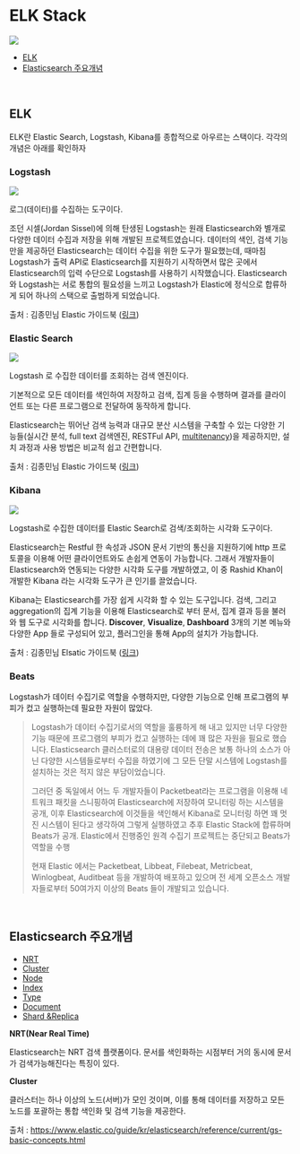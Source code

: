 # ELK Stack

![](https://lh3.googleusercontent.com/W9R8xaX5Hq0iy8ySzNRYvYYdUMufU7Gi1RF4iGhOWKr8HnLm_vcMe3i3cusW2GBr3yTXGGedzbZVeN3KzT2MaP8Lx5YY4AQXnh7jZwBVwNZQZqA31L9yuXXzgoXczCmmxlYaeoJlO69XOxk2iUmCFMx6ZGx6RoZix1ejY8xUbfil1Ghbb_kvcq5bCA_dF1pqYw21kbAiXkw-k9mtndUMYaxwCsDEIGnihO_0ybdoXOV0VhskS8Fgz2-jn06T5AC6VTbDha6qE7PZK_MMr8bxbhcdvwB8aPpeLtRL-4GbwRNracOxxyxvU-4lGQyv47tOqxJm_9vTIvWYaTF8jNpDz4Ux6Gub277y0eDNO-Fb9nVJcDnzr4zJRT88bG99Oo7BXGL6JU8ByaVoie9HZEA7YgS_WkXWimsgqci76Wh0PcIbYfBSZUlvKzeVnOkKliVAvJGGRU2IrbKKap9579A7x7_rY6ue3OkBrwxzWP7jL9IjItReSS5ymK7vVbXYyg_ZwWJjm9-ccvSYaVd0tX0SkFTFpBU2qzplnC_PLODSybTihKEC3wOq4MMGnWukPdBgu3-QSG3doUFU2V2YYvk4-0hLeIk6NB7p8TPJT--vq-Ija3SrGXWwh2PE0GO40khyeixrzaaCkR1YofWVQzHbo70srOZWw_XhwS1qemq9WkpjY6gi3EDgVSogT8xj1aHOsSqph9xeRqJGNt8rF-Mbfs7CXQpfd9lmxJZLj7OIj2yGR3y_BdkLcDs=w558-h300-no?authuser=1)

- [ELK](#overview)
- [Elasticsearch 주요개념](#features)

<br>

## <a name="overview"></a>ELK

ELK란 Elastic Search, Logstash, Kibana를 종합적으로 아우르는 스택이다. 각각의 개념은 아래를 확인하자



### **Logstash**

![](https://www.elastic.co/guide/kr/logstash/current/static/images/logstash.png)

로그(데이터)를 수집하는 도구이다.

조던 시셀(Jordan Sissel)에 의해 탄생된 Logstash는 원래 Elasticsearch와 별개로 다양한 데이터 수집과 저장을 위해 개발된 프로젝트였습니다. 데이터의 색인, 검색 기능만을 제공하던 Elasticsearch는 데이터 수집을 위한 도구가 필요했는데, 때마침 Logstash가 출력 API로 Elasticsearch를 지원하기 시작하면서 많은 곳에서 Elasticsearch의 입력 수단으로 Logstash를 사용하기 시작했습니다. Elasticsearch와 Logstash는 서로 통합의 필요성을 느끼고 Logstash가 Elastic에 정식으로 합류하게 되어 하나의 스택으로 출범하게 되었습니다. 

출처 :  김종민님 Elastic 가이드북 ([링크](https://esbook.kimjmin.net/01-overview/1.1-elastic-stack/1.1.2-logstash))



### **Elastic Search**

![](https://coralogix.com/wp-content/uploads/2019/03/elastic-search-768x353.png)

Logstash 로 수집한 데이터를 조회하는 검색 엔진이다.

기본적으로 모든 데이터를 색인하여 저장하고 검색, 집계 등을 수행하며 결과를 클라이언트 또는 다른 프로그램으로 전달하여 동작하게 합니다.

Elasticsearch는 뛰어난 검색 능력과 대규모 분산 시스템을 구축할 수 있는 다양한 기능들(실시간 분석,  full text 검색엔진, RESTFul API, [multitenancy](https://esbook.kimjmin.net/01-overview/1.1-elastic-stack/1.1.1-elasticsearch#multitenancy))을 제공하지만, 설치 과정과 사용 방법은 비교적 쉽고 간편합니다.

출처 : 김종민님 Elastic 가이드북 ([링크](https://esbook.kimjmin.net/01-overview/1.1-elastic-stack/1.1.1-elasticsearch))



### **Kibana**

![](https://api.contentstack.io/v2/uploads/595260df787b639e44a2832c/download?uid=blt39890c7ef189ddca)

Logstash로 수집한 데이터를 Elastic Search로 검색/조회하는 시각화 도구이다.

Elasticsearch는 Restful 한 속성과 JSON 문서 기반의 통신을 지원하기에 http 프로토콜을 이용해 어떤 클라이언트와도 손쉽게 연동이 가능합니다. 그래서 개발자들이 Elasticsearch와 연동되는 다양한 시각화 도구를 개발하였고, 이 중 Rashid Khan이 개발한 Kibana 라는 시각화 도구가 큰 인기를 끌었습니다.

Kibana는 Elasticsearch를 가장 쉽게 시각화 할 수 있는 도구입니다. 검색, 그리고 aggregation의 집계 기능을 이용해 Elasticsearch로 부터 문서, 집계 결과 등을 불러와 웹 도구로 시각화를 합니다. **Discover**, **Visualize**, **Dashboard** 3개의 기본 메뉴와 다양한 App 들로 구성되어 있고, 플러그인을 통해 App의 설치가 가능합니다.

출처 : 김종민님 Elsatic 가이드북 ([링크](https://esbook.kimjmin.net/01-overview/1.1-elastic-stack/1.1.3-kibana))



### Beats

Logstash가 데이터 수집기로 역할을 수행하지만, 다양한 기능으로 인해 프로그램의 부피가 컸고 실행하는데 필요한 자원이 많았다. 

> Logstash가 데이터 수집기로서의 역할을 훌륭하게 해 내고 있지만 너무 다양한 기능 때문에 프로그램의 부피가 컸고 실행하는 데에 꽤 많은 자원을 필요로 했습니다. Elasticsearch 클러스터로의 대용량 데이터 전송은 보통 하나의 소스가 아닌 다양한 시스템들로부터 수집을 하였기에 그 모든 단말 시스템에 Logstash를 설치하는 것은 적지 않은 부담이었습니다. 
>
> 그러던 중 독일에서 어느 두 개발자들이 Packetbeat라는 프로그램을 이용해 네트워크 패킷을 스니핑하여 Elasticsearch에 저장하여 모니터링 하는 시스템을 공개, 이후 Elasticsearch에 이것들을 색인해서 Kibana로 모니터링 하면 꽤 멋진 시스템이 된다고 생각하여 그렇게 실행하였고 추후 Elastic Stack에 합류하며 Beats가  공개. Elastic에서 진행중인 원격 수집기 프로젝트는 중단되고 Beats가 역할을 수행
>
> 현재 Elastic 에서는 Packetbeat, Libbeat, Filebeat, Metricbeat, Winlogbeat, Auditbeat 등을 개발하여 배포하고 있으며 전 세계 오픈소스 개발자들로부터 50여가지 이상의 Beats 들이 개발되고 있습니다.

<br>

## <a name="features"></a>Elasticsearch 주요개념

- [NRT](#)
- [Cluster](#)
- [Node](#)
- [Index](#)
- [Type](#)
- [Document](#)
- [Shard &Replica](#)

**NRT(Near Real Time)**

Elasticsearch는 NRT 검색 플랫폼이다. 문서를 색인화하는 시점부터 거의 동시에 문서가 검색가능해진다는 특징이 있다.

**Cluster**

클러스터는 하나 이상의 노드(서버)가 모인 것이며, 이를 통해 데이터를 저장하고 모든 노드를 포괄하는 통합 색인화 및 검색 기능을 제공한다.



출처 : https://www.elastic.co/guide/kr/elasticsearch/reference/current/gs-basic-concepts.html